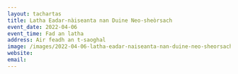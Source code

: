 ```yaml
---
layout: tachartas
title: Latha Eadar-nàiseanta nan Duine Neo-sheòrsach
event_date: 2022-04-06
event_time: Fad an latha
address: Air feadh an t-saoghal
image: /images/2022-04-06-latha-eadar-naiseanta-nan-duine-neo-sheorsach.jpg
website:
email:
---
```

